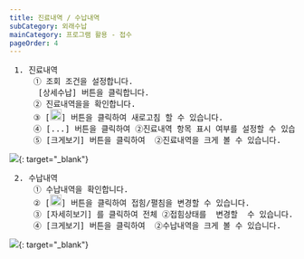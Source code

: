 ```yaml
---
title: 진료내역 / 수납내역
subCategory: 외래수납
mainCategory: 프로그램 활용 - 접수
pageOrder: 4
---
```

<pre>
 <t2><bold>1. 진료내역</bold></t2>
     ① 조회 조건을 설정합니다.
      [상세수납] 버튼을 클릭합니다.
     ② 진료내역을을 확인합니다.
     ③ [<img src="/images/{{page.url}}_1.png"  width="20" height="20">] 버튼을 클릭하여 새로고침 할 수 있습니다.
     ④ [...] 버튼을 클릭하여 ②진료내역 항목 표시 여부를 설정할 수 있습니다.
     ⑤ [크게보기] 버튼을 클릭하여  ②진료내역을 크게 볼 수 있습니다.
</pre>

[![](/images/{{page.url}}_2.png)](/images/{{page.url}}_2.png){: target="_blank"}

<pre>
 <t2><bold>2. 수납내역</bold></t2>
     ① 수납내역을 확인합니다.
     ② [<img src="/images/{{page.url}}_3.png"  width="20" height="20">] 버튼을 클릭하여 접힘/펼침을 변경할 수 있습니다.
     ③ [자세히보기] 를 클릭하여 전체 ②접힘상태를  변경할  수 있습니다.
     ④ [크게보기] 버튼을 클릭하여  ②수납내역을 크게 볼 수 있습니다.
</pre>

[![](/images/{{page.url}}_4.png)](/images/{{page.url}}_4.png){: target="_blank"}